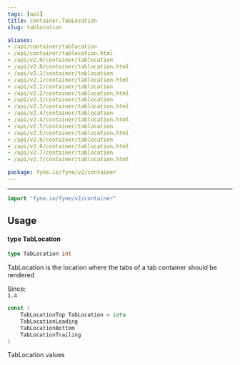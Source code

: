 ```yaml
---
tags: [api]
title: container.TabLocation
slug: tablocation

aliases:
- /api/container/tablocation
- /api/container/tablocation.html
- /api/v2.0/container/tablocation
- /api/v2.0/container/tablocation.html
- /api/v2.1/container/tablocation
- /api/v2.1/container/tablocation.html
- /api/v2.2/container/tablocation
- /api/v2.2/container/tablocation.html
- /api/v2.3/container/tablocation
- /api/v2.3/container/tablocation.html
- /api/v2.4/container/tablocation
- /api/v2.4/container/tablocation.html
- /api/v2.5/container/tablocation
- /api/v2.5/container/tablocation.html
- /api/v2.6/container/tablocation
- /api/v2.6/container/tablocation.html
- /api/v2.7/container/tablocation
- /api/v2.7/container/tablocation.html

package: fyne.io/fyne/v2/container
---
```



---
```go
import "fyne.io/fyne/v2/container"
```

## Usage

#### type TabLocation

```go
type TabLocation int
```

TabLocation is the location where the tabs of a tab container should be rendered


<div class="since">Since: <code>
1.4</code></div>

```go
const (
	TabLocationTop TabLocation = iota
	TabLocationLeading
	TabLocationBottom
	TabLocationTrailing
)
```
TabLocation values

